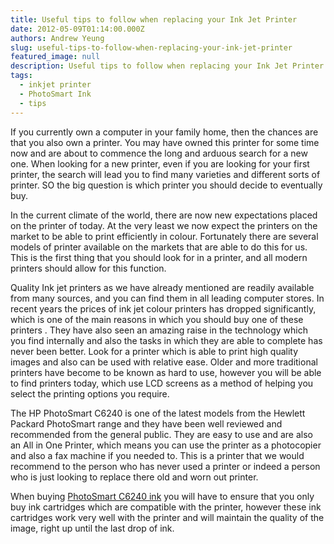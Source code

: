 ```yaml
---
title: Useful tips to follow when replacing your Ink Jet Printer
date: 2012-05-09T01:14:00.000Z
authors: Andrew Yeung
slug: useful-tips-to-follow-when-replacing-your-ink-jet-printer
featured_image: null
description: Useful tips to follow when replacing your Ink Jet Printer
tags:
  - inkjet printer
  - PhotoSmart Ink
  - tips
---
```

If you currently own a computer in your family home, then the chances are that you also own a printer. You may have owned this printer for some time now and are about to commence the long and arduous search for a new one. When looking for a new printer, even if you are looking for your first printer, the search will lead you to find many varieties and different sorts of printer. SO the big question is which printer you should decide to eventually buy. 

In the current climate of the world, there are now new expectations placed on the printer of today. At the very least we now expect the printers on the market to be able to print efficiently in colour. Fortunately there are several models of printer available on the markets that are able to do this for us. This is the first thing that you should look for in a printer, and all modern printers should allow for this function. 

Quality Ink jet printers as we have already mentioned are readily available from many sources, and you can find them in all leading computer stores. In recent years the prices of ink jet colour printers has dropped significantly, which is one of the main reasons in which you should buy one of these printers . They have also seen an amazing raise in the technology which you find internally and also the tasks in which they are able to complete has never been better. Look for a printer which is able to print high quality images and also can be used with relative ease. Older and more traditional printers have become to be known as hard to use, however you will be able to find printers today, which use LCD screens as a method of helping you select the printing options you require. 

The HP PhotoSmart C6240 is one of the latest models from the Hewlett Packard PhotoSmart range and they have been well reviewed and recommended from the general public. They are easy to use and are also an All in One Printer, which means you can use the printer as a photocopier and also a fax machine if you needed to. This is a printer that we would recommend to the person who has never used a printer or indeed a person who is just looking to replace there old and worn out printer.

When buying [PhotoSmart C6240 ink](https://www.comboink.com/hp-photosmart-c6240-ink-cartridges) you will have to ensure that you only buy ink cartridges which are compatible with the printer, however these ink cartridges work very well with the printer and will maintain the quality of the image, right up until the last drop of ink.